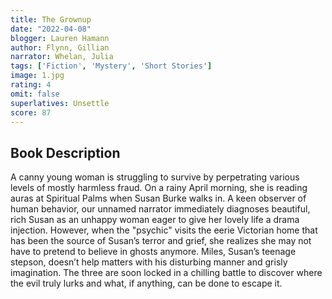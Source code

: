 ```yaml
---
title: The Grownup
date: "2022-04-08"
blogger: Lauren Hamann
author: Flynn, Gillian
narrator: Whelan, Julia
tags: ['Fiction', 'Mystery', 'Short Stories']
image: 1.jpg
rating: 4
omit: false
superlatives: Unsettle
score: 87
---
```




## Book Description

A canny young woman is struggling to survive by perpetrating various levels of mostly harmless fraud. On a rainy April morning, she is reading auras at Spiritual Palms when Susan Burke walks in. A keen observer of human behavior, our unnamed narrator immediately diagnoses beautiful, rich Susan as an unhappy woman eager to give her lovely life a drama injection. However, when the "psychic" visits the eerie Victorian home that has been the source of Susan’s terror and grief, she realizes she may not have to pretend to believe in ghosts anymore. Miles, Susan’s teenage stepson, doesn’t help matters with his disturbing manner and grisly imagination. The three are soon locked in a chilling battle to discover where the evil truly lurks and what, if anything, can be done to escape it.
